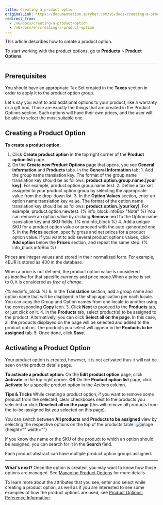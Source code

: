 ```yaml
---
title: Creating a product option
originalLink: https://documentation.spryker.com/v6/docs/creating-a-product-option
redirect_from:
  - /v6/docs/creating-a-product-option
  - /v6/docs/en/creating-a-product-option
---
```


This article describes how to create a product option.

To start working with the product options, go to **Products** > **Product Options**.
***

## Prerequisites
You should have an appropriate Tax Set created in the **Taxes** section in order to apply it to the product option group.

Let's say you want to add additional options to your product, like a warranty or a gift box. Those are exactly the things that are created in the Product Options section. Such options will have their own prices, and the user will be able to select the most suitable one.



## Creating a Product Option

**To create a product option:**
1. Click **Create product option** in the top right corner of the **Product option list** page.
2. On the **Create new Product Options** page that opens, you see **General Information** and **Products** tabs. 
In the **General Information** tab:
        1. Add the group name translation key. The format of the group name translation key should be as follows: **product.option.group.name.[your key]**. For example, product.option.group.name.test.
        2. Define a tax set assigned to your product option group by selecting the appropriate value from the drop-down list.
       3. In the **Option Values** section, enter an option name translation key value. The format of the option name translation key should be as follows: **product.option.[your key]**. For example, product.option.newtest.
    {% info_block infoBox "Note" %}
You can remove an option value by clicking **Remove** next to the Option name translation key and SKU fields.
{% endinfo_block %}
        4. Add a unique SKU for a product option value or proceed with the auto-generated one.
        5. In the **Prices** section, specify gross and net prices for a product option value. If you want to add several product options values, click **Add option** below the **Prices** section, and repeat the same step.
{% info_block infoBox %}

Prices are integer values and stored in their normalized form. For example, 4EUR is stored as 400 in the database.

When a price is not defined, the product option value is considered as *inactive* for that specific currency and price mode.When a price is set to 0, it is considered as *free of charge*.

{% endinfo_block %}
    6. In the **Translation** section, add a group name and option name that will be displayed in the shop application per each locale. You can copy the Group and Option names from one locale to another using the corresponding **Copy** icon.
3. Click **Next** to proceed to the **Products** tab, or just click on it.
4. In the **Products** tab, select product(s) to be assigned to the product. 
    Alternatively, you can click **Select all on the page**. In this case, all the products displayed on the page will be selected and added to the product option. The products you select will appear in the **Products to be assigned** tab.
 5. Once done, click **Save**.

## Activating a Product Option
Your product option is created, however, it is not activated thus it will not be seen on the product details page. 

**To activate a product option:**
On the **Edit product option** page, click **Activate** in the top right corner.
**OR**
On the **Product option list** page, click **Activate** for a specific product option in the _Actions_ column.

**Tips & Tricks**
While creating a product option, if you want to remove some product from the selected, clear checkboxes next to the products you selected or click **Deselect all on the page** (this will remove all products from the to-be-assigned list you selected on this page).

You can switch between **All products** and **Products to be assigned** view by selecting the respective options on the top of the products table.
![image](https://spryker.s3.eu-central-1.amazonaws.com/docs/User+Guides/Back+Office+User+Guides/Products/Products/Product+Options/Creating+a+product+option/product-to-be-assigned-tab.png){height="" width=""}

If you know the name or the SKU of the product to which an option should be assigned, you can search for it in the **Search** field.

Each product abstract can have multiple product option groups assigned.
***
**What's next?**
Once the option is created, you may want to know how those options are managed. See [Managing Product Options](/docs/scos/dev/user-guides/202001.0/back-office-user-guide/products/product-options/managing-produc) for more details. 

To learn more about the attributes that you see, enter and select while creating a product option, as well as if you are interested to see some examples of how the product options are used, see [Product Options: Reference Information](/docs/scos/dev/user-guides/202001.0/back-office-user-guide/products/product-options/references/product-options).
